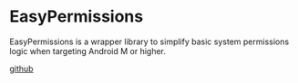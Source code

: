 # EasyPermissions

EasyPermissions is a wrapper library to simplify basic system permissions logic when targeting Android M or higher. 

[github]( https://github.com/googlesamples/easypermissions)